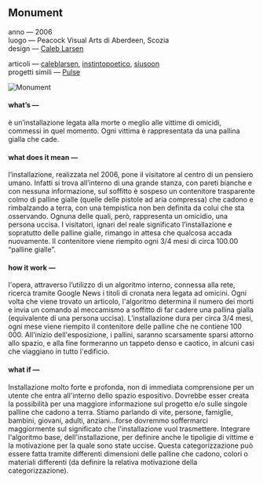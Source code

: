 ## Monument
anno — 2006  
luogo — Peacock Visual Arts di Aberdeen, Scozia  
design — [Caleb Larsen](http://caleblarsen.com/)  

articoli — [caleblarsen](http://caleblarsen.com/monument/), [instintopoetico](https://instintopoetico.wordpress.com/2016/05/22/monument-caleb-larsen/), [siusoon](http://www.siusoon.net/dat/2008/10/08/inspiring-work-monument-if-it-bleeds-it-leads-2006-by-caleb-larsen/)  
progetti simili — [Pulse](http://www.markuskison.de/kinetic.html)  

![Monument](http://i.imgur.com/rYeQdTq.jpg)


#### what’s —
è un’installazione legata alla morte o meglio alle vittime di omicidi, commessi in quel momento. Ogni vittima è rappresentata da una pallina gialla che cade.

#### what does it mean —
l’installazione, realizzata nel 2006, pone il visitatore al centro di un pensiero umano. Infatti si trova all’interno di una grande stanza, con pareti bianche e con nessuna informazione, sul soffitto è sospeso un contenitore trasparente colmo di palline gialle (quelle delle pistole ad aria compressa) che cadono e rimbalzando a terra, con una tempistica non ben definita da colui che sta osservando. Ognuna delle quali, però, rappresenta un omicidio, una persona uccisa. I visitatori, ignari del reale significato l’installazione e sopratutto delle palline gialle, rimango in attesa che qualcosa accada nuovamente. Il contenitore viene riempito ogni 3/4 mesi di circa 100.00 “palline gialle”. 

#### how it work —
l'opera, attraverso l’utilizzo di un algoritmo interno, connessa alla rete, ricerca tramite Google News i titoli di cronata nera legata ad omicini. Ogni volta che viene trovato un articolo, l'algoritmo determina il numero dei morti e invia un comando al meccamismo a soffitto di far cadere una pallina gialla (equivalente di una persona uccisa). L’installazione dura per circa 3/4 mesi, ogni mese viene riempito il contenitore delle palline che ne contiene 100 000. All'inizio dell'esposizione, i pallini, saranno scarsamente sparsi attorno allo spazio, e alla fine formeranno un tappeto denso e caotico, in alcuni casi che viaggiano in tutto l'edificio.
 
#### what if —
Installazione molto forte e profonda, non di immediata comprensione per un utente che entra all'interno dello spazio espositivo. Dovrebbe esser creata la possibilità per una maggiore informazione sul progetto e/o sulle singole palline che cadono a terra. Stiamo parlando di vite, persone, famiglie, bambini, giovani, adulti, anziani...forse dovremmo soffermarci maggiormente sul significato che l'installazione vuol trasmettere.
Integrare l'algoritmo base, dell'installazione, per definire anche le tipoligie di vittime e la motivazione per la quale sono state uccise. Questa categorizzazione può essere fatta tramite differenti dimensioni delle palline che cadono, colori o materiali differenti (da definire la relativa motivazione della categorizzazione).
